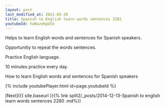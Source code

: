 ```yaml
---
layout: post
last_modified_at: 2021-03-29
title: Spanish to English learn words sentences 2281 
youtubeId: hwNazoKpUCU
---
```

 
 
Helps to learn English words and sentences for Spanish speakers.

Opportunitiy to repeat the words sentences. 

Practice English language. 
 
10 minutes practice every day. 
 
How to learn English words and sentences for Spanish speakers 
 
{% include youtubePlayer.html id=page.youtubeId %}
 
 
[Next]({{ site.baseurl }}{% link  split2/_posts/2014-12-13-Spanish to english learn words sentences 2280 .md%})
 
